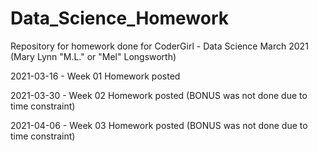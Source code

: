 # Data_Science_Homework
Repository for homework done for CoderGirl - Data Science March 2021
(Mary Lynn "M.L." or "Mel" Longsworth)

2021-03-16 - Week 01 Homework posted

2021-03-30 - Week 02 Homework posted (BONUS was not done due to time constraint)

2021-04-06 - Week 03 Homework posted (BONUS was not done due to time constraint)
